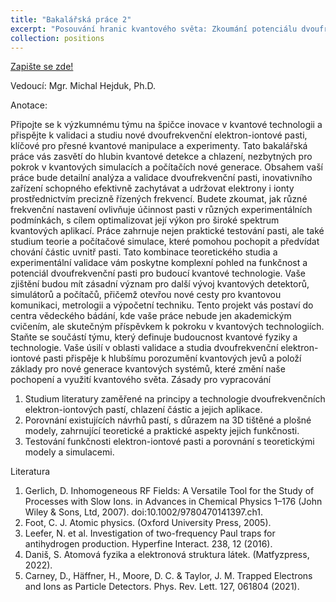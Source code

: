 ```yaml
---
title: "Bakalářská práce 2"
excerpt: "Posouvání hranic kvantového světa: Zkoumání potenciálu dvoufrekvenčních elektron-iontových pastí"
collection: positions
---
```

[Zapište se zde!](https://is.cuni.cz/studium/dipl_st/index.php?id=&tid=&do=main&doo=detail&did=268847)

Vedoucí: Mgr. Michal Hejduk, Ph.D.

Anotace:

Připojte se k výzkumnému týmu na špičce inovace v kvantové technologii a přispějte k validaci a studiu nové dvoufrekvenční elektron-iontové pasti, klíčové pro přesné kvantové manipulace a experimenty. Tato bakalářská práce vás zasvětí do hlubin kvantové detekce a chlazení, nezbytných pro pokrok v kvantových simulacích a počítačích nové generace.
Obsahem vaší práce bude detailní analýza a validace dvoufrekvenční pasti, inovativního zařízení schopného efektivně zachytávat a udržovat elektrony i ionty prostřednictvím precizně řízených frekvencí. Budete zkoumat, jak různé frekvenční nastavení ovlivňuje účinnost pasti v různých experimentálních podmínkách, s cílem optimalizovat její výkon pro široké spektrum kvantových aplikací.
Práce zahrnuje nejen praktické testování pasti, ale také studium teorie a počítačové simulace, které pomohou pochopit a předvídat chování částic uvnitř pasti. Tato kombinace teoretického studia a experimentální validace vám poskytne komplexní pohled na funkčnost a potenciál dvoufrekvenční pasti pro budoucí kvantové technologie.
Vaše zjištění budou mít zásadní význam pro další vývoj kvantových detektorů, simulátorů a počítačů, přičemž otevřou nové cesty pro kvantovou komunikaci, metrologii a výpočetní techniku. Tento projekt vás postaví do centra vědeckého bádání, kde vaše práce nebude jen akademickým cvičením, ale skutečným příspěvkem k pokroku v kvantových technologiích.
Staňte se součástí týmu, který definuje budoucnost kvantové fyziky a technologie. Vaše úsilí v oblasti validace a studia dvoufrekvenční elektron-iontové pasti přispěje k hlubšímu porozumění kvantových jevů a položí základy pro nové generace kvantových systémů, které změní naše pochopení a využití kvantového světa.
Zásady pro vypracování

1. Studium literatury zaměřené na principy a technologie dvoufrekvenčních elektron-iontových pastí, chlazení částic a jejich aplikace.
2. Porovnání existujících návrhů pastí, s důrazem na 3D tištěné a plošné modely, zahrnující teoretické a praktické aspekty jejich funkčnosti.
3. Testování funkčnosti elektron-iontové pasti a porovnání s teoretickými modely a simulacemi. 

Literatura

1. Gerlich, D. Inhomogeneous RF Fields: A Versatile Tool for the Study of Processes with Slow Ions. in Advances in Chemical Physics 1–176 (John Wiley & Sons, Ltd, 2007). doi:10.1002/9780470141397.ch1.
2. Foot, C. J. Atomic physics. (Oxford University Press, 2005).
3. Leefer, N. et al. Investigation of two-frequency Paul traps for antihydrogen production. Hyperfine Interact. 238, 12 (2016).
4. Daniš, S. Atomová fyzika a elektronová struktura látek. (Matfyzpress, 2022).
5. Carney, D., Häffner, H., Moore, D. C. & Taylor, J. M. Trapped Electrons and Ions as Particle Detectors. Phys. Rev. Lett. 127, 061804 (2021).
